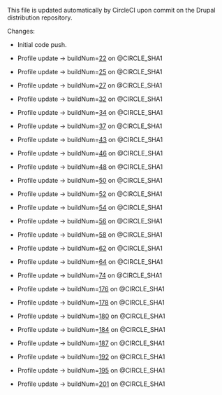 This file is updated automatically by CircleCI upon commit on the Drupal distribution repository.

Changes:

  * Initial code push.
  * Profile update -> buildNum=[22](https://circleci.com/gh/contentacms/contenta_jsonapi/22) on [](git@github.com:contentacms/contenta_jsonapi.git)@CIRCLE_SHA1

  * Profile update -> buildNum=[25](https://circleci.com/gh/contentacms/contenta_jsonapi/25) on [](git@github.com:contentacms/contenta_jsonapi.git)@CIRCLE_SHA1

  * Profile update -> buildNum=[27](https://circleci.com/gh/contentacms/contenta_jsonapi/27) on [](git@github.com:contentacms/contenta_jsonapi.git)@CIRCLE_SHA1

  * Profile update -> buildNum=[32](https://circleci.com/gh/contentacms/contenta_jsonapi/32) on [](git@github.com:contentacms/contenta_jsonapi.git)@CIRCLE_SHA1

  * Profile update -> buildNum=[34](https://circleci.com/gh/contentacms/contenta_jsonapi/34) on [](git@github.com:contentacms/contenta_jsonapi.git)@CIRCLE_SHA1

  * Profile update -> buildNum=[37](https://circleci.com/gh/contentacms/contenta_jsonapi/37) on [](git@github.com:contentacms/contenta_jsonapi.git)@CIRCLE_SHA1

  * Profile update -> buildNum=[43](https://circleci.com/gh/contentacms/contenta_jsonapi/43) on [](git@github.com:contentacms/contenta_jsonapi.git)@CIRCLE_SHA1

  * Profile update -> buildNum=[46](https://circleci.com/gh/contentacms/contenta_jsonapi/46) on [](git@github.com:contentacms/contenta_jsonapi.git)@CIRCLE_SHA1

  * Profile update -> buildNum=[48](https://circleci.com/gh/contentacms/contenta_jsonapi/48) on [](git@github.com:contentacms/contenta_jsonapi.git)@CIRCLE_SHA1

  * Profile update -> buildNum=[50](https://circleci.com/gh/contentacms/contenta_jsonapi/50) on [](git@github.com:contentacms/contenta_jsonapi.git)@CIRCLE_SHA1

  * Profile update -> buildNum=[52](https://circleci.com/gh/contentacms/contenta_jsonapi/52) on [](git@github.com:contentacms/contenta_jsonapi.git)@CIRCLE_SHA1

  * Profile update -> buildNum=[54](https://circleci.com/gh/contentacms/contenta_jsonapi/54) on [](git@github.com:contentacms/contenta_jsonapi.git)@CIRCLE_SHA1

  * Profile update -> buildNum=[56](https://circleci.com/gh/contentacms/contenta_jsonapi/56) on [](git@github.com:contentacms/contenta_jsonapi.git)@CIRCLE_SHA1

  * Profile update -> buildNum=[58](https://circleci.com/gh/contentacms/contenta_jsonapi/58) on [](git@github.com:contentacms/contenta_jsonapi.git)@CIRCLE_SHA1

  * Profile update -> buildNum=[62](https://circleci.com/gh/contentacms/contenta_jsonapi/62) on [](git@github.com:contentacms/contenta_jsonapi.git)@CIRCLE_SHA1

  * Profile update -> buildNum=[64](https://circleci.com/gh/contentacms/contenta_jsonapi/64) on [](git@github.com:contentacms/contenta_jsonapi.git)@CIRCLE_SHA1

  * Profile update -> buildNum=[74](https://circleci.com/gh/contentacms/contenta_jsonapi/74) on [](git@github.com:contentacms/contenta_jsonapi.git)@CIRCLE_SHA1

  * Profile update -> buildNum=[176](https://circleci.com/gh/contentacms/contenta_jsonapi/176) on [](git@github.com:contentacms/contenta_jsonapi.git)@CIRCLE_SHA1

  * Profile update -> buildNum=[178](https://circleci.com/gh/contentacms/contenta_jsonapi/178) on [](git@github.com:contentacms/contenta_jsonapi.git)@CIRCLE_SHA1

  * Profile update -> buildNum=[180](https://circleci.com/gh/contentacms/contenta_jsonapi/180) on [](git@github.com:contentacms/contenta_jsonapi.git)@CIRCLE_SHA1

  * Profile update -> buildNum=[184](https://circleci.com/gh/contentacms/contenta_jsonapi/184) on [](git@github.com:contentacms/contenta_jsonapi.git)@CIRCLE_SHA1

  * Profile update -> buildNum=[187](https://circleci.com/gh/contentacms/contenta_jsonapi/187) on [](git@github.com:contentacms/contenta_jsonapi.git)@CIRCLE_SHA1

  * Profile update -> buildNum=[192](https://circleci.com/gh/contentacms/contenta_jsonapi/192) on [](git@github.com:contentacms/contenta_jsonapi.git)@CIRCLE_SHA1

  * Profile update -> buildNum=[195](https://circleci.com/gh/contentacms/contenta_jsonapi/195) on [](git@github.com:contentacms/contenta_jsonapi.git)@CIRCLE_SHA1

  * Profile update -> buildNum=[201](https://circleci.com/gh/contentacms/contenta_jsonapi/201) on [](git@github.com:contentacms/contenta_jsonapi.git)@CIRCLE_SHA1

